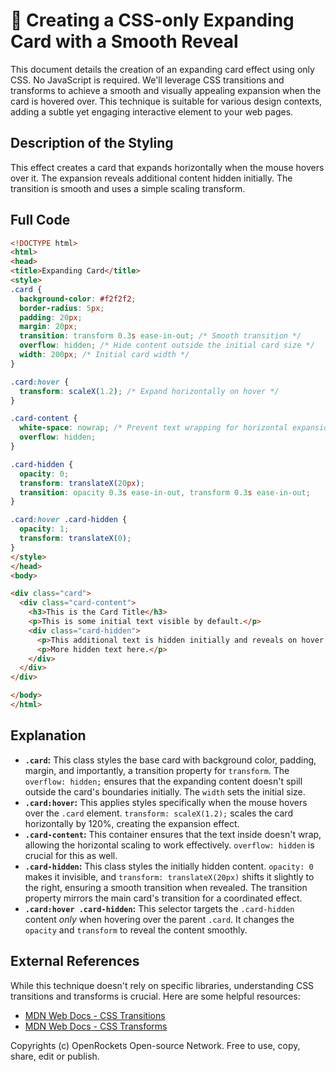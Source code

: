 # 🐞 Creating a CSS-only Expanding Card with a Smooth Reveal


This document details the creation of an expanding card effect using only CSS.  No JavaScript is required.  We'll leverage CSS transitions and transforms to achieve a smooth and visually appealing expansion when the card is hovered over. This technique is suitable for various design contexts, adding a subtle yet engaging interactive element to your web pages.

## Description of the Styling

This effect creates a card that expands horizontally when the mouse hovers over it.  The expansion reveals additional content hidden initially. The transition is smooth and uses a simple scaling transform.

## Full Code

```html
<!DOCTYPE html>
<html>
<head>
<title>Expanding Card</title>
<style>
.card {
  background-color: #f2f2f2;
  border-radius: 5px;
  padding: 20px;
  margin: 20px;
  transition: transform 0.3s ease-in-out; /* Smooth transition */
  overflow: hidden; /* Hide content outside the initial card size */
  width: 200px; /* Initial card width */
}

.card:hover {
  transform: scaleX(1.2); /* Expand horizontally on hover */
}

.card-content {
  white-space: nowrap; /* Prevent text wrapping for horizontal expansion */
  overflow: hidden;
}

.card-hidden {
  opacity: 0;
  transform: translateX(20px);
  transition: opacity 0.3s ease-in-out, transform 0.3s ease-in-out;
}

.card:hover .card-hidden {
  opacity: 1;
  transform: translateX(0);
}
</style>
</head>
<body>

<div class="card">
  <div class="card-content">
    <h3>This is the Card Title</h3>
    <p>This is some initial text visible by default.</p>
    <div class="card-hidden">
      <p>This additional text is hidden initially and reveals on hover.</p>
      <p>More hidden text here.</p>
    </div>
  </div>
</div>

</body>
</html>
```


## Explanation

* **`.card`:** This class styles the base card with background color, padding, margin, and importantly, a transition property for `transform`.  The `overflow: hidden;` ensures that the expanding content doesn't spill outside the card's boundaries initially. The `width` sets the initial size.
* **`.card:hover`:** This applies styles specifically when the mouse hovers over the `.card` element. `transform: scaleX(1.2);` scales the card horizontally by 120%, creating the expansion effect.
* **`.card-content`:** This container ensures that the text inside doesn't wrap, allowing the horizontal scaling to work effectively.  `overflow: hidden` is crucial for this as well.
* **`.card-hidden`:** This class styles the initially hidden content. `opacity: 0` makes it invisible, and `transform: translateX(20px)` shifts it slightly to the right, ensuring a smooth transition when revealed. The transition property mirrors the main card's transition for a coordinated effect.
* **`.card:hover .card-hidden`:** This selector targets the `.card-hidden` content *only* when hovering over the parent `.card`.  It changes the `opacity` and `transform` to reveal the content smoothly.


## External References

While this technique doesn't rely on specific libraries, understanding CSS transitions and transforms is crucial.  Here are some helpful resources:

* [MDN Web Docs - CSS Transitions](https://developer.mozilla.org/en-US/docs/Web/CSS/transition)
* [MDN Web Docs - CSS Transforms](https://developer.mozilla.org/en-US/docs/Web/CSS/transform)


Copyrights (c) OpenRockets Open-source Network. Free to use, copy, share, edit or publish.

